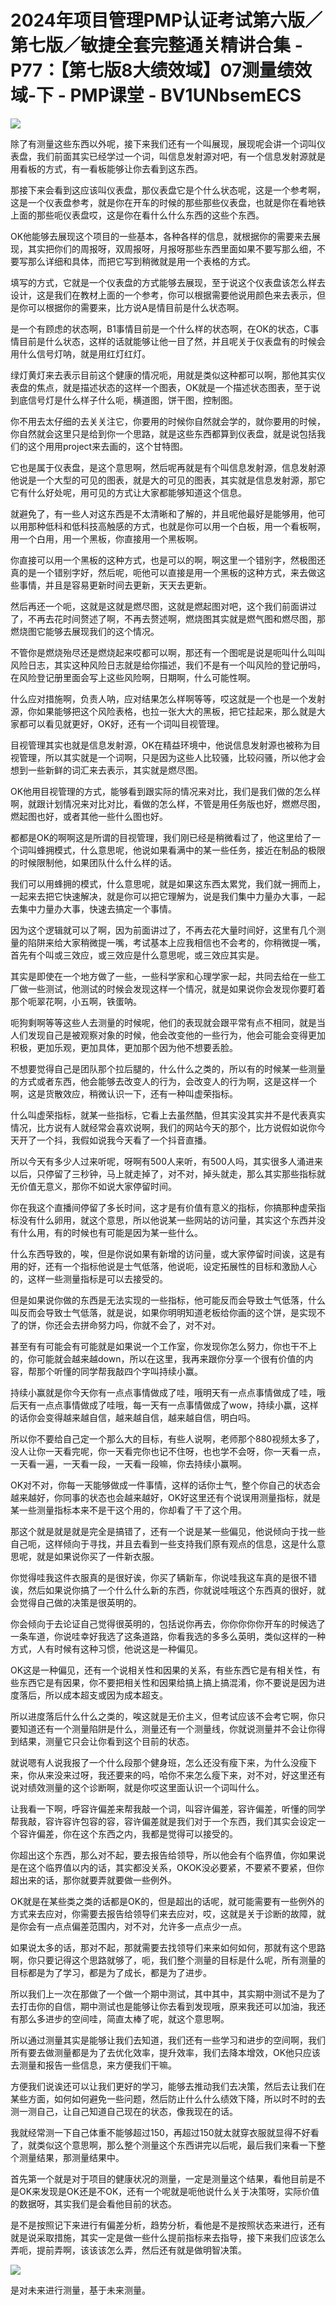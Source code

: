 # 2024年项目管理PMP认证考试第六版／第七版／敏捷全套完整通关精讲合集 - P77：【第七版8大绩效域】07测量绩效域-下 - PMP课堂 - BV1UNbsemECS

![](img/7d46ecac107d7c7a9f24d2d4aabfb4dd_0.png)

除了有测量这些东西以外呢，接下来我们还有一个叫展现，展现呢会讲一个词叫仪表盘，我们前面其实已经学过一个词，叫信息发射源对吧，有一个信息发射源就是用看板的方式，有一看板能够让你去看到这东西。

那接下来会看到这应该叫仪表盘，那仪表盘它是个什么状态呢，这是一个参考啊，这是一个仪表盘参考，就是你在开车的时候的那些那些仪表盘，也就是你在看地铁上面的那些呃仪表盘哎，这是你在看什么什么东西的这些个东西。

OK他能够去展现这个项目的一些基本，各种各样的信息，就根据你的需要来去展现，其实把你们的周报呀，双周报呀，月报呀那些东西里面如果不要写那么细，不要写那么详细和具体，而把它写到稍微就是用一个表格的方式。

填写的方式，它就是一个仪表盘的方式能够去展现，至于说这个仪表盘该怎么样去设计，这是我们在教材上面的一个参考，你可以根据需要他说用颜色来去表示，但是你可以根据你的需要来，比方说A是情目前是什么状态啊。

是一个有顾虑的状态啊，B1事情目前是一个什么样的状态啊，在OK的状态，C事情目前是什么状态，这样的话就能够让他一目了然，并且呢关于仪表盘有的时候会用什么信号灯呐，就是用红灯红灯。

绿灯黄灯来去表示目前这个健康的情况呃，用就是类似这种都可以啊，那他其实仪表盘的焦点，就是描述状态的这样一个图表，OK就是一个描述状态图表，至于说到底信号灯是什么样子什么呃，横道图，饼干图，控制图。

你不用去太仔细的去关关注它，你要用的时候你自然就会学的，就你要用的时候，你自然就会这里只是给到你一个思路，就是这些东西都算到仪表盘，就是说包括我们的这个用用project来去画的，这个甘特图。

它也是属于仪表盘，是这个意思啊，然后呢再就是有个叫信息发射源，信息发射源他说是一个大型的可见的图表，就是大的可见的图表，其实就是信息发射源，那它它有什么好处呢，用可见的方式让大家都能够知道这个信息。

就避免了，有一些人对这东西是不太清晰和了解的，并且呢他最好是能够用，他可以用那种低科和低科技高触感的方式，也就是你可以用一个白板，用一个看板啊，用一个白用，用一个黑板，你直接用一个黑板啊。

你直接可以用一个黑板的这种方式，也是可以的啊，啊这里一个错别字，然极图还真的是一个错别字好，然后呢，呃他可以直接是用一个黑板的这种方式，来去做这些事情，并且是容易更新时间去更新，天天去更新。

然后再还一个呃，这就是这就是燃尽图，这就是燃起图对吧，这个我们前面讲过了，不再去花时间赘述了啊，不再去赘述啊，燃烧图其实就是燃气图和燃尽图，那燃烧图它能够去展现我们的这个情况。

不管你是燃烧殆尽还是燃烧起来哎都可以啊，那还有一个图呢是说是呃叫什么叫叫风险日志，其实这种风险日志就是给你描述，我们不是有一个叫风险的登记册吗，在风险登记册里面会写上这些风险啊，日期啊，什么可能性啊。

什么应对措施啊，负责人呐，应对结果怎么样啊等等，哎这就是一个也是一个发射源，你如果能够把这个风险表格，也拉一张大大的黑板，把它挂起来，那么就是大家都可以看见就更好，OK好，还有一个词叫目视管理。

目视管理其实也就是信息发射源，OK在精益环境中，他说信息发射源也被称为目视管理，所以其实就是一个词啊，只是因为这些人比较骚，比较闷骚，所以他才会想到一些新鲜的词汇来去表示，其实就是燃尽图。

OK他用目视管理的方式，能够看到跟实际的情况来对比，我们是我们做的怎么样啊，就跟计划情况来对比对比，看做的怎么样，不管是用任务版也好，燃燃尽图，燃起图也好，或者其他一些什么图也好。

都都是OK的啊啊这是所谓的目视管理，我们刚已经是稍微看过了，他这里给了一个词叫蜂拥模式，什么意思呢，他说如果看满中的某一些任务，接近在制品的极限的时候限制他，如果团队什么什么样的话。

我们可以用蜂拥的模式，什么意思呢，就是如果这东西太累党，我们就一拥而上，一起来去把它快速解决，就是你可以把它理解为，说是我们集中力量办大事，一起去集中力量办大事，快速去搞定一个事情。

因为这个逻辑就可以了啊，因为前面讲过了，不再去花大量时间好，这里有几个测量的陷阱来给大家稍微提一嘴，考试基本上应我相信也不会考的，你稍微提一嘴，首先有个叫或三效应，或三效应是什么意思呢，或三效应其实是。

其实是即使在一个地方做了一些，一些科学家和心理学家一起，共同去给在一些工厂做一些测试，他测试的时候会发现这样一个情况，就是如果说你会发现你要盯着那个呃翠花啊，小五啊，铁蛋呐。

呃狗剩啊等等这些人去测量的时候呢，他们的表现就会跟平常有点不相同，就是当人们发现自己是被观察对象的时候，他会改变他的一些行为，他会可能会变得更加积极，更加乐观，更加具体，更加那个因为他不想要丢脸。

不想要觉得自己是团队那个拉后腿的，什么什么之类的，所以有的时候某一些测量的方式或者东西，他会能够去改变人的行为，会改变人的行为啊，这是这样一个啊，这是货散效应，稍微认识一下，还有一种叫虚荣指标。

什么叫虚荣指标，就某一些指标，它看上去虽然酷，但其实没其实并不是代表真实情况，比方说有人就经常会喜欢说啊，我们的网站今天的那个，比方说假如说你今天开了一个抖，我假如说我今天看了一个抖音直播。

所以今天有多少人过来听呢，呀啊有500人来听，有500人吗，其实很多人涌进来以后，只停留了三秒钟，马上就走掉了，对不对，掉头就走，那么其实那些指标就无价值无意义，那你不如说大家停留时间。

你在我这个直播间停留了多长时间，这才是有价值有意义的指标，你搞那种虚荣指标没有什么卵用，就这个意思，所以他说某一些网站的访问量，其实这个东西并没有什么用，有的时候也有可能是因为某一些什么。

什么东西导致的，唉，但是你说如果有新增的访问量，或大家停留时间诶，这是有用的好，还有一个指标他说是士气低落，他说呃，设定拓展性的目标和激励人心的，这样一些测量指标是可以去接受的。

但是如果说你做的东西是无法实现的一些指标，他可能反而会导致士气低落，什么叫反而会导致士气低落，就是说，如果你明明知道老板给你画的这个饼，是实现不了的饼，你还会去拼命努力吗，你就不会了，对不对。

甚至有有可能会有可能就是如果说一个工作室，你发现你怎么努力，你也干不上的，你可能就会越来越down，所以在这里，我再来跟你分享一个很有价值的内容，帮那个听懂的同学帮我敲四个字叫持续小赢。

持续小赢就是你今天你有一点点事情做成了哇，哦明天有一点点事情做成了哇，哦后天有一点点事情做成了哇哦，每一天有一点事情做成了wow，持续小赢，这样的话你会变得越来越自信，越来越自信，越来越自信，明白吗。

所以你不要给自己定一个那么大的目标，有些人说啊，老师那个880视频太多了，没人让你一天看完呢，你一天看完你也记不住呀，也也学不会呀，你一天看一点，一天看一遍，一天看一段，一天看一段嘛，你去持续小赢啊。

OK对不对，你每一天能够做成一件事情，这样的话你士气，整个你自己的状态会越来越好，你同事的状态也会越来越好，OK好这里还有个说误用测量指标，就是某一些测量指标本来不是干这个用的，你却看了干了这个用。

那这个就是就是就是完全是搞错了，还有一个说是某一些偏见，他说倾向于找一些自己呃，这样倾向于寻找，并且去看到一些支持我们原有观点的信息，这是什么意思呢，就是如果说你买了一件新衣服。

你觉得哇我这件衣服真的是很好诶，你买了辆新车，你说哇我这车真的是很不错诶，然后如果说你搞了一个什么什么新的东西，你就说哇哦这个东西真的很好，就会觉得自己做的决策是很英明的。

你会倾向于去论证自己觉得很英明的，包括说你再去，你你你你你开车的时候选了一条车道，你说哇幸好我选了这条道路，你看我选的多多么英明，类似这样的一种方式，人有时候有这种习惯，他说这是一种偏见。

OK这是一种偏见，还有一个说相关性和因果的关系，有些东西它是有相关性，有些东西它是有因果，你不要把相关性和因果给搞上搞上搞混淆，你不要说是因为进度落后，所以成本超支或因为成本超支。

所以进度落后什么什么之类的，唉这就是无价主义，但考试应该不会考它啊，你只要知道还有一个测量陷阱是什么，测量还有一个测量线，你就说测量并不会让你得到结果，测量它只会让你看到这个目前的状态。

就说嗯有人说我报了一个什么段那个健身班，怎么还没有瘦下来，为什么没瘦下来，你从来没来过呀，我还要来的吗，哈你不来怎么瘦下来，对不对，好这里还有说对绩效测量的这个诊断啊，就是你哎这里面认识一个词叫什么。

让我看一下啊，呼容许偏差来帮我敲一个词，叫容许偏差，容许偏差，听懂的同学帮我敲，容许容许包容的容，容许偏差就是我们对于一个东西，我们其实会设定一个容许偏差，你在这个东西之内，我都是觉得可以接受的。

你超出这个东西，那么对不起，要去报告给领导，所以他会有个临界值，你如果说是在这个临界值以内的话，其实都没关系，OKOK没必要紧，不要紧不要紧，但你超出来的话，那你就要弄就要做一些例外。

OK就是在某些类之类的话都是OK的，但是超出的话呢，就可能需要有一些例外的方式来去应对，你需要去报告给领导们来去应对，哎，这就是关于诊断的故障，就是你会有一点点偏差范围内，对不对，允许多一点点少一点。

如果说太多的话，那对不起，那就需要去找领导们来来如何如何，那就有这个思路啊，你只要记得这个思路就够了，呃，我们整个测量的目标是什么呢，所有测量的目标都是为了学习，都是为了成长，都是为了进步。

所以我们上一次在那做了一个做一个期中测试，其中其中，其实期中测试不是为了去打击你的自信，期中测试也是能够让你去看到发现哦，原来我还可以加油，我还有那么多进步的空间哇，简直太棒了呢，就这个意思啊。

所以通过测量其实是能够让我们去知道，我们还有一些学习和进步的空间啊，我们所有要去做测量都是为了去优化效率，提升效率，我们去降本增效，OK他只应该去测量和报告一些信息，来方便我们干嘛。

方便我们说诶还可以让我们更好的学习，能够去推动我们去决策，然后去让我们在某些方面，如何如何避免一些问题，然后防止什么什么绩效下降，所以时不时的去测一测自己，让自己知道自己现在的状态，像我现在的话。

我就经常测一下自己体重不能够超过150，再超过150就太就穿衣服就显得不好看了，就类似这个意思啊，那么整个测量这个东西讲完以后呢，最后我们来看一下整个测量结果，那测量结果中。

首先第一个就是对于项目的健康状况的测量，一定是测量这个结果，看他目前是不是OK来发现是OK还是不OK，还有一个呢就是呃他说什么关于决策呀，实际价值的数据呀，其实我们是会看他目前的状态。

是不是按照记下来进行有偏差分析，趋势分析，看他是不是按照状态来进行，还有就是说采取措施，其实一定是做一些什么提前指标来去指导，接下来我们应该怎么弄呃，提前弄啊，该该该怎么弄，然后还有就是做明智决策。



![](img/7d46ecac107d7c7a9f24d2d4aabfb4dd_2.png)

是对未来进行测量，基于未来测量。